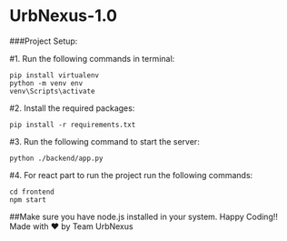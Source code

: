 # UrbNexus-1.0

###Project Setup:

#1. Run the following commands in terminal:

```
pip install virtualenv
python -m venv env
venv\Scripts\activate
```

#2. Install the required packages:

```
pip install -r requirements.txt
```

#3. Run the following command to start the server:

```
python ./backend/app.py
```

#4. For react part to run the project run the following commands:

```
cd frontend
npm start
```

##Make sure you have node.js installed in your system.
Happy Coding!!
Made with ❤️ by Team UrbNexus
